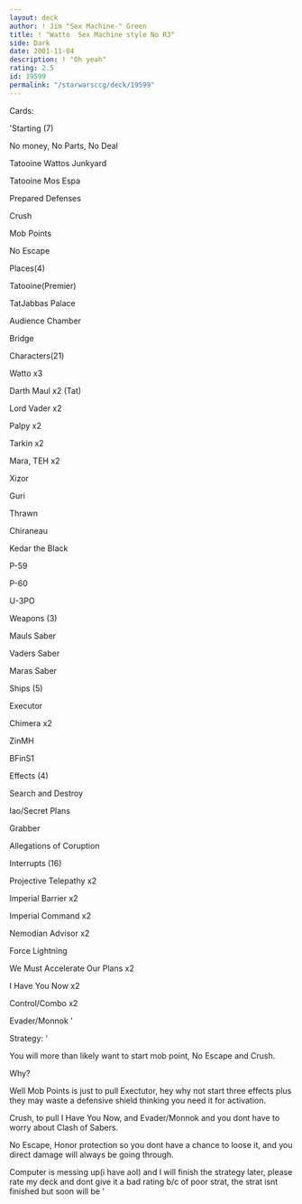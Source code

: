 ```yaml
---
layout: deck
author: ! Jim "Sex Machine-" Green
title: ! "Watto  Sex Machine style No R3"
side: Dark
date: 2001-11-04
description: ! "Oh yeah"
rating: 2.5
id: 19599
permalink: "/starwarsccg/deck/19599"
---
```

Cards: 

'Starting (7) 

No money, No Parts, No Deal

Tatooine Wattos Junkyard

Tatooine Mos Espa

Prepared Defenses

Crush

Mob Points

No Escape



Places(4)

Tatooine(Premier)

TatJabbas Palace

Audience Chamber

Bridge


Characters(21)

Watto x3

Darth Maul x2 (Tat)

Lord Vader x2

Palpy x2

Tarkin x2

Mara, TEH x2

Xizor

Guri

Thrawn

Chiraneau

Kedar the Black

P-59

P-60

U-3PO


Weapons (3)

Mauls Saber

Vaders Saber

Maras Saber


Ships (5)

Executor

Chimera x2

ZinMH

BFinS1


Effects (4)

Search and Destroy

Iao/Secret Plans

Grabber 

Allegations of Coruption


Interrupts (16)

Projective Telepathy x2

Imperial Barrier x2

Imperial Command x2

Nemodian Advisor x2

Force Lightning

We Must Accelerate Our Plans x2

I Have You Now x2

Control/Combo x2

Evader/Monnok '

Strategy: '

You will more than likely want to start mob point, No Escape and Crush.


Why?

Well Mob Points is just to pull Exectutor, hey why not start three effects plus they may waste a defensive shield thinking you need it for activation.

Crush, to pull I Have You Now, and Evader/Monnok and you dont have to worry about Clash of Sabers.


No Escape, Honor protection so you dont have a chance to loose it, and you direct damage will always be going through.


Computer is messing up(i have aol) and I will finish the strategy later, please rate my deck and dont give it a bad rating b/c of poor strat, the strat isnt finished but soon will be '
